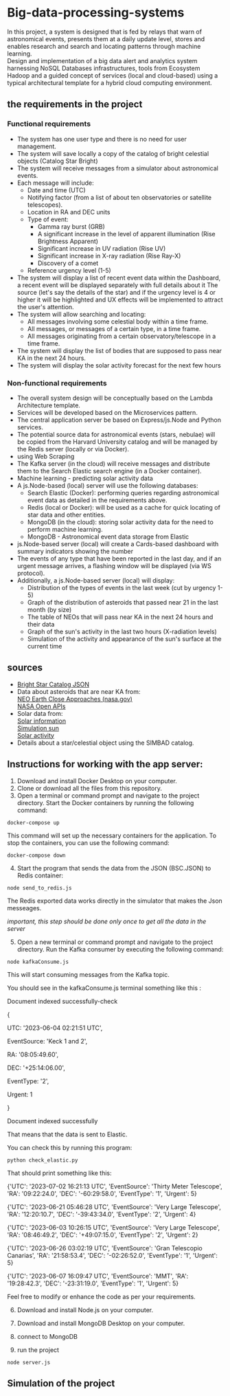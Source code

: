 # Big-data-processing-systems
In this project, a system is designed that is fed by relays that warn of astronomical events, presents them at a daily update level, stores and enables research and search and locating patterns through machine learning. </br>
Design and implementation of a big data alert and analytics system harnessing NoSQL Databases infrastructures, tools from Ecosystem Hadoop
and a guided concept of services (local and cloud-based) using a typical architectural template for a hybrid cloud computing environment.

## the requirements in the project
### Functional requirements
- The system has one user type and there is no need for user management.
- The system will save locally a copy of the catalog of bright celestial objects (Catalog Star Bright)
- The system will receive messages from a simulator about astronomical events.
- Each message will include:
  - Date and time (UTC)
  - Notifying factor (from a list of about ten observatories or satellite telescopes).
  - Location in RA and DEC units
  - Type of event:
    - Gamma ray burst (GRB)
    - A significant increase in the level of apparent illumination (Rise Brightness Apparent)
    - Significant increase in UV radiation (Rise UV)
    - Significant increase in X-ray radiation (Rise Ray-X)
    - Discovery of a comet
  - Reference urgency level (1-5)
- The system will display a list of recent event data within the Dashboard, a recent event will be displayed separately with full details about it
The source (let's say the details of the star) and if the urgency level is 4 or higher it will be highlighted and UX effects will be implemented to attract the user's attention.
- The system will allow searching and locating:
  - All messages involving some celestial body within a time frame.
  - All messages, or messages of a certain type, in a time frame.
  - All messages originating from a certain observatory/telescope in a time frame.
- The system will display the list of bodies that are supposed to pass near KA in the next 24 hours.
- The system will display the solar activity forecast for the next few hours

### Non-functional requirements
- The overall system design will be conceptually based on the Lambda Architecture template.
- Services will be developed based on the Microservices pattern.
- The central application server be based on Express/js.Node and Python services.
- The potential source data for astronomical events (stars, nebulae) will be copied from the Harvard University catalog and will be managed by the Redis server (locally or via Docker).
- using Web Scraping
- The Kafka server (in the cloud) will receive messages and distribute them to the Search Elastic search engine (in a Docker container).
- Machine learning - predicting solar activity data
- A js.Node-based (local) server will use the following databases:
  - Search Elastic (Docker): performing queries regarding astronomical event data as detailed in the requirements above.
  - Redis (local or Docker): will be used as a cache for quick locating of star data and other entities.
  - MongoDB (in the cloud): storing solar activity data for the need to perform machine learning.
  - MongoDB - Astronomical event data storage from Elastic
- js.Node-based server (local) will create a Cards-based dashboard with summary indicators showing the number
- The events of any type that have been reported in the last day, and if an urgent message arrives, a flashing window will be displayed (via
WS protocol).
- Additionally, a js.Node-based server (local) will display:
  - Distribution of the types of events in the last week (cut by urgency 1-5)
  - Graph of the distribution of asteroids that passed near 21 in the last month (by size)
  - The table of NEOs that will pass near KA in the next 24 hours and their data
  - Graph of the sun's activity in the last two hours (X-radiation levels)
  - Simulation of the activity and appearance of the sun's surface at the current time

## sources
- [Bright Star Catalog JSON](https://github.com/aduboisforge/Bright-Star-Catalog-JSON)
- Data about asteroids that are near KA from: </br>
[NEO Earth Close Approaches (nasa.gov)](https://cneos.jpl.nasa.gov/ca/) </br>
[NASA Open APIs](https://api.nasa.gov/)
- Solar data from: </br>
[Solar information](https://www.spaceweatherlive.com/en/solar-activity.html) </br>
[Simulation sun](https://theskylive.com/sun-info) </br>
[Solar activity](https://www.lmsal.com/)
- Details about a star/celestial object using the SIMBAD catalog.



## Instructions for working with the app server:

1. Download and install Docker Desktop on your computer.
2. Clone or download all the files from this repository.
3. Open a terminal or command prompt and navigate to the project directory.
Start the Docker containers by running the following command:
```
docker-compose up
```
This command will set up the necessary containers for the application.
To stop the containers, you can use the following command:
```
docker-compose down
```
4. Start the program that sends the data from the JSON (BSC.JSON) to Redis container:
```
node send_to_redis.js
```

The Redis exported data works directly in the simulator that makes the Json messeages.

*important, this step should be done only once to get all the data in the server*

5. Open a new terminal or command prompt and navigate to the project directory.
Run the Kafka consumer by executing the following command:
```
node kafkaConsume.js
```
This will start consuming messages from the Kafka topic.

You should see in the kafkaConsume.js terminal something like this :

Document indexed successfully-check

{

  UTC: '2023-06-04 02:21:51 UTC',
  
  EventSource: 'Keck 1 and 2',
  
  RA: '08:05:49.60',
  
  DEC: '+25:14:06.00',
  
  EventType: '2',
  
  Urgent: 1
  
}

Document indexed successfully

That means that the data is sent to Elastic.

You can check this by running this program:
```
python check_elastic.py
```

That should print something like this:

{'UTC': '2023-07-02 16:21:13 UTC', 'EventSource': 'Thirty Meter Telescope', 'RA': '09:22:24.0', 'DEC': '-60:29:58.0', 'EventType': '1', 'Urgent': 5}

{'UTC': '2023-06-21 05:46:28 UTC', 'EventSource': 'Very Large Telescope', 'RA': '12:20:10.7', 'DEC': '-39:43:34.0', 'EventType': '2', 'Urgent': 4}

{'UTC': '2023-06-03 10:26:15 UTC', 'EventSource': 'Very Large Telescope', 'RA': '08:46:49.2', 'DEC': '+49:07:15.0', 'EventType': '2', 'Urgent': 2}

{'UTC': '2023-06-26 03:02:19 UTC', 'EventSource': 'Gran Telescopio Canarias', 'RA': '21:58:53.4', 'DEC': '-02:26:52.0', 'EventType': '1', 'Urgent': 5}

{'UTC': '2023-06-07 16:09:47 UTC', 'EventSource': 'MMT', 'RA': '19:28:42.3', 'DEC': '-23:31:19.0', 'EventType': '1', 'Urgent': 5}


Feel free to modify or enhance the code as per your requirements.

6. Download and install Node.js on your computer.


7. Download and install MongoDB Desktop on your computer.
8. connect to MongoDB 

9. run the project
```
node server.js
```


## Simulation of the project

